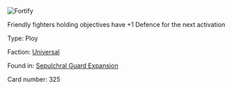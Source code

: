 
![Fortify](https://warhammerunderworlds.com/wp-content/uploads/sites/6/2017/12/325_ENG-Fortify.png)

Friendly fighters holding objectives have +1 Defence for the next activation

Type: Ploy

Faction: [Universal](/factions/universal.md)

Found in: [Sepulchral Guard Expansion](/locations/sepulchral-guard-expansion.md)

Card number: 325
